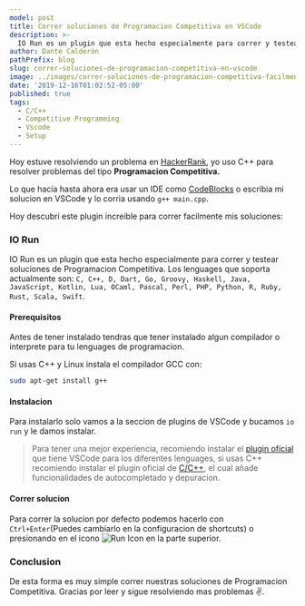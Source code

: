 ```yaml
---
model: post
title: Correr soluciones de Programacion Competitiva en VSCode
description: >- 
  IO Run es un plugin que esta hecho especialmente para correr y testear soluciones de Programacion Competitiva.
author: Dante Calderón
pathPrefix: blog
slug: correr-soluciones-de-programacion-competitiva-en-vscode
image: ../images/correr-soluciones-de-programacion-competitiva-facilmente-en-vscode_screenshot.png
date: '2019-12-16T01:02:52-05:00'
published: true
tags:
  - C/C++
  - Competitive Programming
  - Vscode
  - Setup
---
```


Hoy estuve resolviendo un problema en [HackerRank](https://www.hackerrank.com/challenges/apple-and-orange/problem), yo uso C++ para resolver problemas del tipo **Programacion Competitiva.**

Lo que hacia hasta ahora era usar un IDE como [CodeBlocks](http://www.codeblocks.org/) o escribia mi solucion en VSCode y lo corria usando `g++ main.cpp`.

Hoy descubri este plugin increible para correr facilmente mis soluciones:

### IO Run

IO Run es un plugin que esta hecho especialmente para correr y testear soluciones de Programacion Competitiva. Los lenguages que soporta actualmente son: `C, C++, D, Dart, Go, Groovy, Haskell, Java, JavaScript, Kotlin, Lua, OCaml, Pascal, Perl, PHP, Python, R, Ruby, Rust, Scala, Swift`.  

#### Prerequisitos

Antes de tener instalado tendras que tener instalado algun compilador o interprete para tu lenguages de programacion.

Si usas C++ y Linux instala el compilador GCC con:

```bash
sudo apt-get install g++
```

#### Instalacion

Para instalarlo solo vamos a la  seccion de plugins de VSCode y bucamos `io run` y le damos instalar.

> Para tener una mejor experiencia, recomiendo instalar el [plugin oficial](https://marketplace.visualstudio.com/search?target=VSCode&category=Programming%20Languages&sortBy=Installs) que tiene VSCode para los diferentes lenguages, si usas C++ recomiendo instalar el plugin oficial de [C/C++](https://marketplace.visualstudio.com/items?itemName=ms-vscode.cpptools), el cual añade funcionalidades de autocompletado y depuracion.

#### Correr solucion

Para correr la solucion por defecto podemos hacerlo con `Ctrl+Enter`(Puedes cambiarlo en la configuracion de shortcuts) o presionando en el icono ![Run Icon](https://raw.githubusercontent.com/dantecalderon/vscode-io-run/master/images/run-16.png) en la parte superior.

### Conclusion

De esta forma es muy simple correr nuestras soluciones de Programacion Competitiva. Gracias por leer y sigue resolviendo mas problemas ✌.
